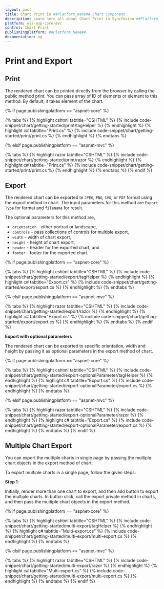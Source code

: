 ```yaml
---
layout: post
title: Chart Print in ##Platform_Name## Chart Component
description: Learn here all about Chart Print in Syncfusion ##Platform_Name## Chart component of Syncfusion Essential JS 2 and more.
platform: ej2-asp-core-mvc
control: Chart Print
publishingplatform: ##Platform_Name##
documentation: ug
---
```



# Print and Export

## Print

The rendered chart can be printed directly from the browser by calling the public method print. You can pass array of ID of elements or element to this method. By default, it takes element of the chart.

{% if page.publishingplatform == "aspnet-core" %}

{% tabs %}
{% highlight cshtml tabtitle="CSHTML" %}
{% include code-snippet/chart/getting-started/print/tagHelper %}
{% endhighlight %}
{% highlight c# tabtitle="Print.cs" %}
{% include code-snippet/chart/getting-started/print/print.cs %}
{% endhighlight %}
{% endtabs %}

{% elsif page.publishingplatform == "aspnet-mvc" %}

{% tabs %}
{% highlight razor tabtitle="CSHTML" %}
{% include code-snippet/chart/getting-started/print/razor %}
{% endhighlight %}
{% highlight c# tabtitle="Print.cs" %}
{% include code-snippet/chart/getting-started/print/print.cs %}
{% endhighlight %}
{% endtabs %}
{% endif %}



## Export

The rendered chart can be exported to `JPEG`, `PNG`, `SVG`, or `PDF` format using the export method in chart. The input parameters for this method are `Export Type` for format and `fileName` for result.

The optional parameters for this method are,
* `orientation` - either portrait or landscape,
* `controls` - pass collections of controls for multiple export,
* `width` - width of chart export,
* `height` - height of chart export,
* `header` - header for the exported chart, and
* `footer` - footer for the exported chart.

{% if page.publishingplatform == "aspnet-core" %}

{% tabs %}
{% highlight cshtml tabtitle="CSHTML" %}
{% include code-snippet/chart/getting-started/export/tagHelper %}
{% endhighlight %}
{% highlight c# tabtitle="Export.cs" %}
{% include code-snippet/chart/getting-started/export/export.cs %}
{% endhighlight %}
{% endtabs %}

{% elsif page.publishingplatform == "aspnet-mvc" %}

{% tabs %}
{% highlight razor tabtitle="CSHTML" %}
{% include code-snippet/chart/getting-started/export/razor %}
{% endhighlight %}
{% highlight c# tabtitle="Export.cs" %}
{% include code-snippet/chart/getting-started/export/export.cs %}
{% endhighlight %}
{% endtabs %}
{% endif %}


<!-- markdownlint-disable MD036 -->
**Export with optional parameters**
<!-- markdownlint-disable MD036 -->
The rendered chart can be exported to specific orientation, width and height by passing it as optional parameters in the export method of chart.

{% if page.publishingplatform == "aspnet-core" %}

{% tabs %}
{% highlight cshtml tabtitle="CSHTML" %}
{% include code-snippet/chart/getting-started/export-optionalParameter/tagHelper %}
{% endhighlight %}
{% highlight c# tabtitle="Export.cs" %}
{% include code-snippet/chart/getting-started/export-optionalParameter/export.cs %}
{% endhighlight %}
{% endtabs %}

{% elsif page.publishingplatform == "aspnet-mvc" %}

{% tabs %}
{% highlight razor tabtitle="CSHTML" %}
{% include code-snippet/chart/getting-started/export-optionalParameter/razor %}
{% endhighlight %}
{% highlight c# tabtitle="Export.cs" %}
{% include code-snippet/chart/getting-started/export-optionalParameter/export.cs %}
{% endhighlight %}
{% endtabs %}
{% endif %}



## Multiple Chart Export

You can export the multiple charts in single page by passing the multiple chart objects in the export method of chart.

To export multiple charts in a single page, follow the given steps:

**Step 1**:

Initially, render more than one chart to export, and then add button to export the multiple charts. In button click, call the export private method in charts, and then pass the multiple chart objects in the export method.

{% if page.publishingplatform == "aspnet-core" %}

{% tabs %}
{% highlight cshtml tabtitle="CSHTML" %}
{% include code-snippet/chart/getting-started/multi-export/tagHelper %}
{% endhighlight %}
{% highlight c# tabtitle="Multi-export.cs" %}
{% include code-snippet/chart/getting-started/multi-export/multi-export.cs %}
{% endhighlight %}
{% endtabs %}

{% elsif page.publishingplatform == "aspnet-mvc" %}

{% tabs %}
{% highlight razor tabtitle="CSHTML" %}
{% include code-snippet/chart/getting-started/multi-export/razor %}
{% endhighlight %}
{% highlight c# tabtitle="Multi-export.cs" %}
{% include code-snippet/chart/getting-started/multi-export/multi-export.cs %}
{% endhighlight %}
{% endtabs %}
{% endif %}

